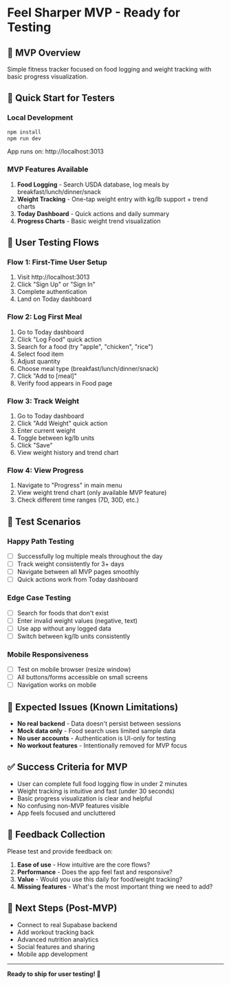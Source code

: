 # Feel Sharper MVP - Ready for Testing

## 🎯 MVP Overview
Simple fitness tracker focused on food logging and weight tracking with basic progress visualization.

## 🚀 Quick Start for Testers

### Local Development
```bash
npm install
npm run dev
```
App runs on: http://localhost:3013

### MVP Features Available
1. **Food Logging** - Search USDA database, log meals by breakfast/lunch/dinner/snack
2. **Weight Tracking** - One-tap weight entry with kg/lb support + trend charts  
3. **Today Dashboard** - Quick actions and daily summary
4. **Progress Charts** - Basic weight trend visualization

## 📱 User Testing Flows

### Flow 1: First-Time User Setup
1. Visit http://localhost:3013
2. Click "Sign Up" or "Sign In" 
3. Complete authentication
4. Land on Today dashboard

### Flow 2: Log First Meal
1. Go to Today dashboard
2. Click "Log Food" quick action
3. Search for a food (try "apple", "chicken", "rice")
4. Select food item
5. Adjust quantity
6. Choose meal type (breakfast/lunch/dinner/snack)
7. Click "Add to [meal]"
8. Verify food appears in Food page

### Flow 3: Track Weight
1. Go to Today dashboard  
2. Click "Add Weight" quick action
3. Enter current weight
4. Toggle between kg/lb units
5. Click "Save"
6. View weight history and trend chart

### Flow 4: View Progress
1. Navigate to "Progress" in main menu
2. View weight trend chart (only available MVP feature)
3. Check different time ranges (7D, 30D, etc.)

## 🧪 Test Scenarios

### Happy Path Testing
- [ ] Successfully log multiple meals throughout the day
- [ ] Track weight consistently for 3+ days
- [ ] Navigate between all MVP pages smoothly
- [ ] Quick actions work from Today dashboard

### Edge Case Testing  
- [ ] Search for foods that don't exist
- [ ] Enter invalid weight values (negative, text)
- [ ] Use app without any logged data
- [ ] Switch between kg/lb units consistently

### Mobile Responsiveness
- [ ] Test on mobile browser (resize window)
- [ ] All buttons/forms accessible on small screens
- [ ] Navigation works on mobile

## 🐛 Expected Issues (Known Limitations)
- **No real backend** - Data doesn't persist between sessions
- **Mock data only** - Food search uses limited sample data  
- **No user accounts** - Authentication is UI-only for testing
- **No workout features** - Intentionally removed for MVP focus

## ✅ Success Criteria for MVP
- User can complete full food logging flow in under 2 minutes
- Weight tracking is intuitive and fast (under 30 seconds)
- Basic progress visualization is clear and helpful
- No confusing non-MVP features visible
- App feels focused and uncluttered

## 📝 Feedback Collection
Please test and provide feedback on:
1. **Ease of use** - How intuitive are the core flows?
2. **Performance** - Does the app feel fast and responsive?
3. **Value** - Would you use this daily for food/weight tracking?
4. **Missing features** - What's the most important thing we need to add?

## 🎯 Next Steps (Post-MVP)
- Connect to real Supabase backend
- Add workout tracking back
- Advanced nutrition analytics
- Social features and sharing
- Mobile app development

---
**Ready to ship for user testing! 🚀**